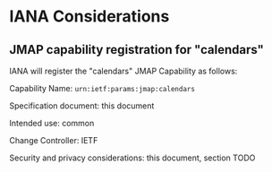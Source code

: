 # IANA Considerations

## JMAP capability registration for "calendars"

IANA will register the "calendars" JMAP Capability as follows:

Capability Name: `urn:ietf:params:jmap:calendars`

Specification document: this document

Intended use: common

Change Controller: IETF

Security and privacy considerations: this document, section TODO

